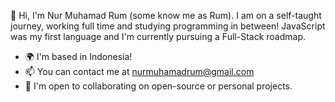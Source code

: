 👋 Hi, I'm Nur Muhamad Rum (some know me as Rum). I am on a self-taught journey, working full time and studying programming in between! JavaScript was my first language and I'm currently pursuing a Full-Stack roadmap.

- 🌍  I'm based in Indonesia!
- 📫  You can contact me at nurmuhamadrum@gmail.com
- 🤝  I'm open to collaborating on open-source or personal projects.
